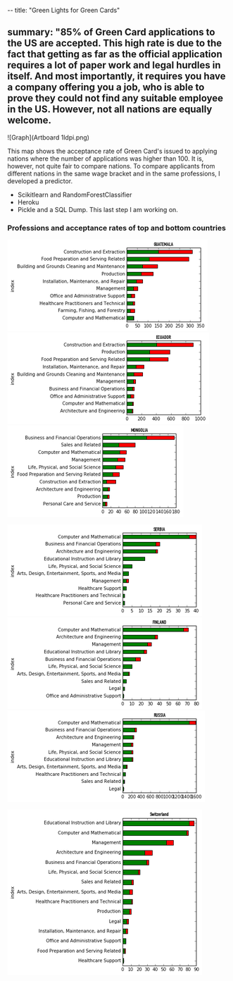 --
title: "Green Lights for Green Cards"

summary: "85% of Green Card applications to the US are accepted. This high rate
is due to the fact that getting as far as the official application requires a
lot of paper work and legal hurdles in itself. And most importantly, it requires
you have a company offering you a job, who is able to prove they could not find
any suitable employee in the US. However, not all nations are equally welcome.
---

![Graph](Artboard 1ldpi.png)

This map shows the acceptance rate of Green Card's issued to applying nations
where the number of applications was higher than 100. It is, however, not quite
fair to compare nations. To compare applicants from different nations in the
same wage bracket and in the same professions, I developed a predictor.

- Scikitlearn and RandomForestClassifier
- Heroku
- Pickle and a SQL Dump. This last step I am working on.

### Professions and acceptance rates of top and bottom countries

![Guatemala](bottom_1GUATEMALA.png)
![Ecuador](bottom_2ECUADOR.png)
![Tibet](bottom_4MONGOLIA.png)

![Serbia](top_1SERBIA.png)
![Finland](top_2FINLAND.png)
![Russia](top_3RUSSIA.png)

![Switzerland](Switzerland.png)
